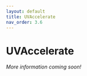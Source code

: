 ```yaml
---
layout: default
title: UVAccelerate
nav_order: 3.6
---
```


# UVAccelerate

_More information coming soon!_